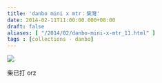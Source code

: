 ```yaml
---
title: 'danbo mini x mtr：柴灣'
date: 2014-02-11T11:00:00.000+08:00
draft: false
aliases: [ "/2014/02/danbo-mini-x-mtr_11.html" ]
tags : [collections - danbo]
---
```


[![](https://4.bp.blogspot.com/-iivzyUmaTZ0/XC4Qpg1YGOI/AAAAAAAAD6w/6Puj5zDnbEomcJcK7OKycRwoU5udJlxuACLcBGAs/s640/100.jpg)](https://4.bp.blogspot.com/-iivzyUmaTZ0/XC4Qpg1YGOI/AAAAAAAAD6w/6Puj5zDnbEomcJcK7OKycRwoU5udJlxuACLcBGAs/s1600/100.jpg)

柴已打 orz